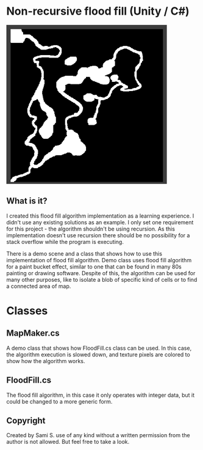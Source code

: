 # Non-recursive flood fill (Unity / C#)

![Flood fill animation](/doc/flood_fill.gif)

## What is it?

I created this flood fill algorithm implementation as a learning experience. I didn't use any existing solutions as an example. I only set one requirement for this project - the algorithm shouldn't be using recursion. As this implementation doesn't use recursion there should be no possibility for a stack overflow while the program is executing.

There is a demo scene and a class that shows how to use this implementation of flood fill algorithm. Demo class uses flood fill algorithm for a paint bucket effect, similar to one that can be found in many 80s painting or drawing software. Despite of this, the algorithm can be used for many other purposes, like to isolate a blob of specific kind of cells or to find a connected area of map.

# Classes

## MapMaker.cs
A demo class that shows how FloodFill.cs class can be used. In this case, the algorithm execution is slowed down, and texture pixels are colored to show how the algorithm works.

## FloodFill.cs
The flood fill algorithm, in this case it only operates with integer data, but it could be changed to a more generic form.

## Copyright 
Created by Sami S. use of any kind without a written permission from the author is not allowed. But feel free to take a look.
